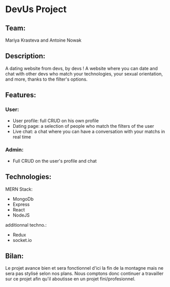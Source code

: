 # DevUs Project

## Team:

Mariya Krasteva and Antoine Nowak


## Description:

A dating website from devs, by devs !
A website where you can date and chat with other devs who match your technologies, your sexual orientation, and more, thanks to the filter's options.


## Features:

### User:
- User profile: full CRUD on his own profile
- Dating page: a selection of people who match the filters of the user
- Live chat: a chat where you can have a conversation with your matchs in real time 

### Admin:
- Full CRUD on the user's profile and chat


## Technologies:

MERN Stack:
- MongoDb
- Express
- React
- NodeJS

additionnal techno.:
- Redux
- socket.io

## Bilan:
Le projet avance bien et sera fonctionnel d'ici la fin de la montagne mais ne sera pas stylisé selon nos plans.
Nous comptons donc continuer a travailler sur ce projet afin qu'il aboutisse en un projet fini/profesionnel.